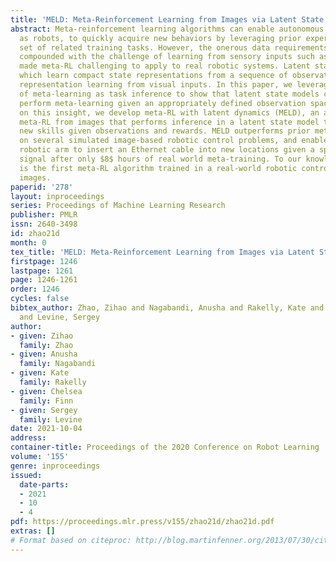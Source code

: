 ```yaml
---
title: 'MELD: Meta-Reinforcement Learning from Images via Latent State Models'
abstract: Meta-reinforcement learning algorithms can enable autonomous agents, such
  as robots, to quickly acquire new behaviors by leveraging prior experience in a
  set of related training tasks. However, the onerous data requirements of meta-training
  compounded with the challenge of learning from sensory inputs such as images have
  made meta-RL challenging to apply to real robotic systems. Latent state models,
  which learn compact state representations from a sequence of observations, can accelerate
  representation learning from visual inputs. In this paper, we leverage the perspective
  of meta-learning as task inference to show that latent state models can {\em also}
  perform meta-learning given an appropriately defined observation space. Building
  on this insight, we develop meta-RL with latent dynamics (MELD), an algorithm for
  meta-RL from images that performs inference in a latent state model to quickly acquire
  new skills given observations and rewards. MELD outperforms prior meta-RL methods
  on several simulated image-based robotic control problems, and enables a real WidowX
  robotic arm to insert an Ethernet cable into new locations given a sparse task completion
  signal after only $8$ hours of real world meta-training. To our knowledge, MELD
  is the first meta-RL algorithm trained in a real-world robotic control setting from
  images.
paperid: '278'
layout: inproceedings
series: Proceedings of Machine Learning Research
publisher: PMLR
issn: 2640-3498
id: zhao21d
month: 0
tex_title: 'MELD: Meta-Reinforcement Learning from Images via Latent State Models'
firstpage: 1246
lastpage: 1261
page: 1246-1261
order: 1246
cycles: false
bibtex_author: Zhao, Zihao and Nagabandi, Anusha and Rakelly, Kate and Finn, Chelsea
  and Levine, Sergey
author:
- given: Zihao
  family: Zhao
- given: Anusha
  family: Nagabandi
- given: Kate
  family: Rakelly
- given: Chelsea
  family: Finn
- given: Sergey
  family: Levine
date: 2021-10-04
address:
container-title: Proceedings of the 2020 Conference on Robot Learning
volume: '155'
genre: inproceedings
issued:
  date-parts:
  - 2021
  - 10
  - 4
pdf: https://proceedings.mlr.press/v155/zhao21d/zhao21d.pdf
extras: []
# Format based on citeproc: http://blog.martinfenner.org/2013/07/30/citeproc-yaml-for-bibliographies/
---
```

